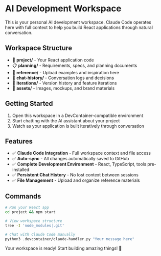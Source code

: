 # AI Development Workspace

This is your personal AI development workspace. Claude Code operates here with full context to help you build React applications through natural conversation.

## Workspace Structure

- 📁 **project/** - Your React application code
- 📋 **planning/** - Requirements, specs, and planning documents  
- 📂 **reference/** - Upload examples and inspiration here
- 💬 **chat-history/** - Conversation logs and decisions
- 🔄 **iterations/** - Version history and feature iterations
- 🎨 **assets/** - Images, mockups, and brand materials

## Getting Started

1. Open this workspace in a DevContainer-compatible environment
2. Start chatting with the AI assistant about your project
3. Watch as your application is built iteratively through conversation

## Features

- ✅ **Claude Code Integration** - Full workspace context and file access
- ✅ **Auto-sync** - All changes automatically saved to GitHub
- ✅ **Complete Development Environment** - React, TypeScript, tools pre-installed
- ✅ **Persistent Chat History** - No lost context between sessions
- ✅ **File Management** - Upload and organize reference materials

## Commands

```bash
# Run your React app
cd project && npm start

# View workspace structure  
tree -I 'node_modules|.git'

# Chat with Claude Code manually
python3 .devcontainer/claude-handler.py "Your message here"
```

Your workspace is ready! Start building amazing things! 🚀